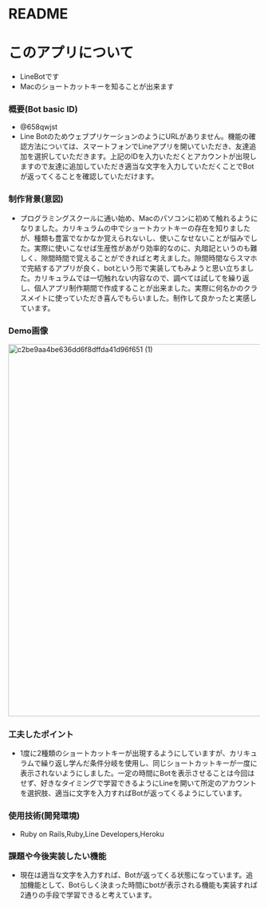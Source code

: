 # README

# このアプリについて
- LineBotです
- Macのショートカットキーを知ることが出来ます

### 概要(Bot basic ID) 
- @658qwjst
- Line BotのためウェブプリケーションのようにURLがありません。機能の確認方法については、スマートフォンでLineアプリを開いていただき、友達追加を選択していただきます。上記のIDを入力いただくとアカウントが出現しますので友達に追加していただき適当な文字を入力していただくことでBotが返ってくることを確認していただけます。
### 制作背景(意図)
- プログラミングスクールに通い始め、Macのパソコンに初めて触れるようになりました。カリキュラムの中でショートカットキーの存在を知りましたが、種類も豊富でなかなか覚えられないし、使いこなせないことが悩みでした。実際に使いこなせば生産性があがり効率的なのに、丸暗記というのも難しく、隙間時間で覚えることができればと考えました。隙間時間ならスマホで完結するアプリが良く、botという形で実装してもみようと思い立ちました。カリキュラムでは一切触れない内容なので、調べては試してを繰り返し、個人アプリ制作期間で作成することが出来ました。実際に何名かのクラスメイトに使っていただき喜んでもらいました。制作して良かったと実感しています。
### Demo画像
<img width="746" alt="c2be9aa4be636dd6f8dffda41d96f651 (1)" src="https://user-images.githubusercontent.com/67910543/91712844-9047dc00-ebc3-11ea-9f07-59fe7a4a9af7.png">

### 工夫したポイント
- 1度に2種類のショートカットキーが出現するようにしていますが、カリキュラムで繰り返し学んだ条件分岐を使用し、同じショートカットキーが一度に表示されないようにしました。一定の時間にBotを表示させることは今回はせず、好きなタイミングで学習できるようにLineを開いて所定のアカウントを選択肢、適当に文字を入力すればBotが返ってくるようにしています。

### 使用技術(開発環境)
- Ruby on Rails,Ruby,Line Developers,Heroku

### 課題や今後実装したい機能
- 現在は適当な文字を入力すれば、Botが返ってくる状態になっています。追加機能として、Botらしく決まった時間にbotが表示される機能も実装すれば2通りの手段で学習できると考えています。
